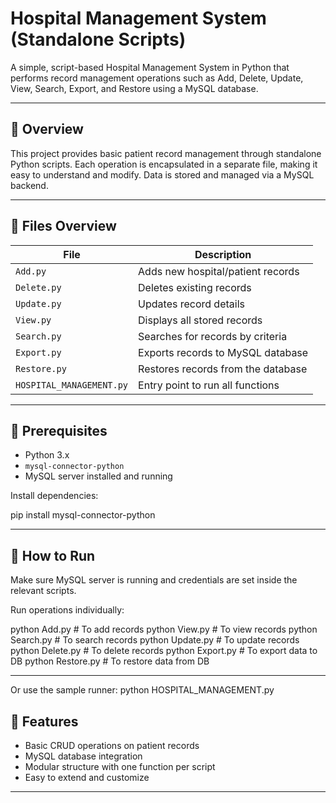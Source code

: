 # Hospital Management System (Standalone Scripts)

A simple, script-based Hospital Management System in Python that performs record management operations such as Add, Delete, Update, View, Search, Export, and Restore using a MySQL database.

---

## 🧾 Overview

This project provides basic patient record management through standalone Python scripts. Each operation is encapsulated in a separate file, making it easy to understand and modify. Data is stored and managed via a MySQL backend.

---

## 📁 Files Overview

| File                  | Description                            |
|-----------------------|----------------------------------------|
| `Add.py`              | Adds new hospital/patient records      |
| `Delete.py`           | Deletes existing records               |
| `Update.py`           | Updates record details                 |
| `View.py`             | Displays all stored records            |
| `Search.py`           | Searches for records by criteria       |
| `Export.py`           | Exports records to MySQL database      |
| `Restore.py`          | Restores records from the database     |
| `HOSPITAL_MANAGEMENT.py` | Entry point to run all functions       |

---

## 💾 Prerequisites

- Python 3.x
- `mysql-connector-python`
- MySQL server installed and running

Install dependencies:
 
pip install mysql-connector-python
 

---


## 🚀 How to Run

Make sure MySQL server is running and credentials are set inside the relevant scripts.

Run operations individually:


python Add.py         # To add records
python View.py        # To view records
python Search.py      # To search records
python Update.py      # To update records
python Delete.py      # To delete records
python Export.py      # To export data to DB
python Restore.py     # To restore data from DB

--- 

Or use the sample runner:
python HOSPITAL_MANAGEMENT.py


## 🧠 Features
- Basic CRUD operations on patient records
- MySQL database integration
- Modular structure with one function per script
- Easy to extend and customize

---




